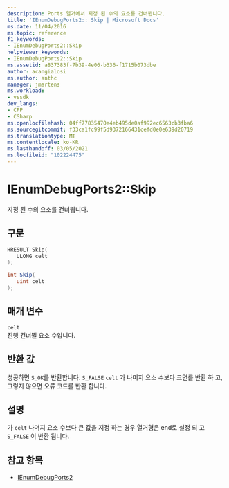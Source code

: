 ```yaml
---
description: Ports 열거에서 지정 된 수의 요소를 건너뜁니다.
title: 'IEnumDebugPorts2:: Skip | Microsoft Docs'
ms.date: 11/04/2016
ms.topic: reference
f1_keywords:
- IEnumDebugPorts2::Skip
helpviewer_keywords:
- IEnumDebugPorts2::Skip
ms.assetid: a837383f-7b39-4e06-b336-f1715b073dbe
author: acangialosi
ms.author: anthc
manager: jmartens
ms.workload:
- vssdk
dev_langs:
- CPP
- CSharp
ms.openlocfilehash: 04ff77835470e4eb495de0af992ec6563cb3fba6
ms.sourcegitcommit: f33ca1fc99f5d9372166431cefd0e0e639d20719
ms.translationtype: MT
ms.contentlocale: ko-KR
ms.lasthandoff: 03/05/2021
ms.locfileid: "102224475"
---
```

# <a name="ienumdebugports2skip"></a>IEnumDebugPorts2::Skip
지정 된 수의 요소를 건너뜁니다.

## <a name="syntax"></a>구문

```cpp
HRESULT Skip(
   ULONG celt
);
```

```csharp
int Skip(
   uint celt
);
```

## <a name="parameters"></a>매개 변수
`celt`\
진행 건너뛸 요소 수입니다.

## <a name="return-value"></a>반환 값
 성공하면 `S_OK`를 반환합니다. `S_FALSE` `celt` 가 나머지 요소 수보다 크면를 반환 하 고, 그렇지 않으면 오류 코드를 반환 합니다.

## <a name="remarks"></a>설명
 가 `celt` 나머지 요소 수보다 큰 값을 지정 하는 경우 열거형은 end로 설정 되 고 `S_FALSE` 이 반환 됩니다.

## <a name="see-also"></a>참고 항목
- [IEnumDebugPorts2](../../../extensibility/debugger/reference/ienumdebugports2.md)
